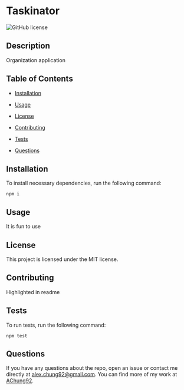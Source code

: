 # Taskinator
![GitHub license](https://img.shields.io/badge/license-MIT-blue.svg)

## Description

Organization application

## Table of Contents 

* [Installation](#installation)

* [Usage](#usage)

* [License](#license)

* [Contributing](#contributing)

* [Tests](#tests)

* [Questions](#questions)

## Installation

To install necessary dependencies, run the following command:

```
npm i
```

## Usage

It is fun to use

## License

This project is licensed under the MIT license.
  
## Contributing

Highlighted in readme

## Tests

To run tests, run the following command:

```
npm test
```

## Questions

If you have any questions about the repo, open an issue or contact me directly at alex.chung92@gmail.com. You can find more of my work at [AChung92](https://github.com/AChung92/).

